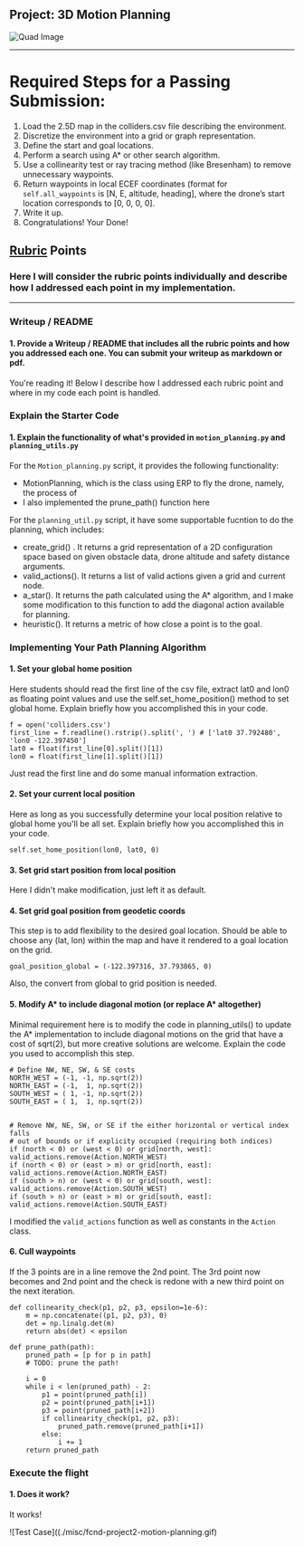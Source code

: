 ## Project: 3D Motion Planning
![Quad Image](./misc/enroute.png)

---


# Required Steps for a Passing Submission:
1. Load the 2.5D map in the colliders.csv file describing the environment.
2. Discretize the environment into a grid or graph representation.
3. Define the start and goal locations.
4. Perform a search using A* or other search algorithm.
5. Use a collinearity test or ray tracing method (like Bresenham) to remove unnecessary waypoints.
6. Return waypoints in local ECEF coordinates (format for `self.all_waypoints` is [N, E, altitude, heading], where the drone’s start location corresponds to [0, 0, 0, 0].
7. Write it up.
8. Congratulations!  Your Done!

## [Rubric](https://review.udacity.com/#!/rubrics/1534/view) Points
### Here I will consider the rubric points individually and describe how I addressed each point in my implementation.  

---
### Writeup / README

#### 1. Provide a Writeup / README that includes all the rubric points and how you addressed each one.  You can submit your writeup as markdown or pdf.  

You're reading it! Below I describe how I addressed each rubric point and where in my code each point is handled.

### Explain the Starter Code

#### 1. Explain the functionality of what's provided in `motion_planning.py` and `planning_utils.py`

For the `Motion_planning.py` script, it provides the following functionality:     

* MotionPlanning, which is the class using ERP to fly the drone, namely, the process of 
* I also implemented the prune_path() function here

For the `planning_util.py` script, it have some supportable fucntion to do the planning, which includes:

* create_grid() . It returns a grid representation of a 2D configuration space  based on given obstacle data, drone altitude and safety distance   arguments.
* valid_actions(). It returns a list of valid actions given a grid and current node.
* a_star(). It returns the path calculated using the A* algorithm, and I make some modification to this function to add the diagonal action available for planning.
* heuristic(). It returns a metric of how close a point is to the goal.

### Implementing Your Path Planning Algorithm

#### 1. Set your global home position
Here students should read the first line of the csv file, extract lat0 and lon0 as floating point values and use the self.set_home_position() method to set global home. Explain briefly how you accomplished this in your code.
```
f = open('colliders.csv')
first_line = f.readline().rstrip().split(', ') # ['lat0 37.792480', 'lon0 -122.397450']
lat0 = float(first_line[0].split()[1])
lon0 = float(first_line[1].split()[1])
```
Just read the first line and do some manual information extraction.

#### 2. Set your current local position
Here as long as you successfully determine your local position relative to global home you'll be all set. Explain briefly how you accomplished this in your code.

```
self.set_home_position(lon0, lat0, 0)
```

#### 3. Set grid start position from local position
Here I didn't make modification, just left it as default.

#### 4. Set grid goal position from geodetic coords
This step is to add flexibility to the desired goal location. Should be able to choose any (lat, lon) within the map and have it rendered to a goal location on the grid.

```
goal_position_global = (-122.397316, 37.793865, 0)
```
Also, the convert from global to grid position is needed.
#### 5. Modify A* to include diagonal motion (or replace A* altogether)
Minimal requirement here is to modify the code in planning_utils() to update the A* implementation to include diagonal motions on the grid that have a cost of sqrt(2), but more creative solutions are welcome. Explain the code you used to accomplish this step.

```
# Define NW, NE, SW, & SE costs
NORTH_WEST = (-1, -1, np.sqrt(2))
NORTH_EAST = (-1,  1, np.sqrt(2))
SOUTH_WEST = ( 1, -1, np.sqrt(2))
SOUTH_EAST = ( 1,  1, np.sqrt(2))


# Remove NW, NE, SW, or SE if the either horizontal or vertical index falls
# out of bounds or if explicity occupied (requiring both indices)
if (north < 0) or (west < 0) or grid[north, west]:
valid_actions.remove(Action.NORTH_WEST)
if (north < 0) or (east > m) or grid[north, east]:
valid_actions.remove(Action.NORTH_EAST)
if (south > n) or (west < 0) or grid[south, west]:
valid_actions.remove(Action.SOUTH_WEST)
if (south > n) or (east > m) or grid[south, east]:
valid_actions.remove(Action.SOUTH_EAST)
```

I modified the `valid_actions` function as well as constants in the `Action` class.


#### 6. Cull waypoints 
If the 3 points are in a line remove the 2nd point. The 3rd point now becomes and 2nd point and the check is redone with a new third point on the next iteration.
```
def collinearity_check(p1, p2, p3, epsilon=1e-6):
    m = np.concatenate((p1, p2, p3), 0)
    det = np.linalg.det(m)
    return abs(det) < epsilon

def prune_path(path):
    pruned_path = [p for p in path]
    # TODO: prune the path!

    i = 0
    while i < len(pruned_path) - 2:
        p1 = point(pruned_path[i])
        p2 = point(pruned_path[i+1])
        p3 = point(pruned_path[i+2])
        if collinearity_check(p1, p2, p3):
            pruned_path.remove(pruned_path[i+1])
        else:
            i += 1
    return pruned_path
```

### Execute the flight
#### 1. Does it work?
It works!

![Test Case]((./misc/fcnd-project2-motion-planning.gif)


	